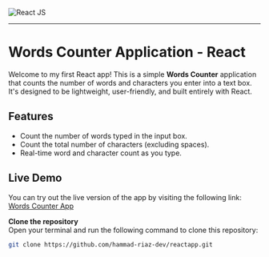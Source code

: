 ![React JS](https://logos-download.com/wp-content/uploads/2016/09/React_logo_wordmark.png "React JS")
<hr>


<h1>Words Counter Application - React</h1>

Welcome to my first React app! This is a simple **Words Counter** application that counts the number of words and characters you enter into a text box. It's designed to be lightweight, user-friendly, and built entirely with React.

## Features
- Count the number of words typed in the input box.
- Count the total number of characters (excluding spaces).
- Real-time word and character count as you type.

## Live Demo
You can try out the live version of the app by visiting the following link:  
[Words Counter App](https://hammad-riaz-dev.github.io/reactapp/)

**Clone the repository**  
   Open your terminal and run the following command to clone this repository:
   ```bash
   git clone https://github.com/hammad-riaz-dev/reactapp.git
   ```

